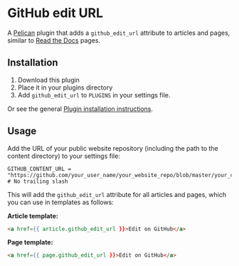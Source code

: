 # GitHub edit URL

A [Pelican](http://getpelican.com/) plugin that adds a `github_edit_url` attribute to articles and pages, similar to [Read the Docs](http://docs.getpelican.com/en/latest/index.html) pages.

## Installation

1. Download this plugin
2. Place it in your plugins directory
3. Add `github_edit_url` to `PLUGINS` in your settings file.

Or see the general [Plugin installation instructions](http://docs.getpelican.com/en/latest/plugins.html).

## Usage

Add the URL of your public website repository (including the path to the content directory) to your settings file:

    GITHUB_CONTENT_URL = "https://github.com/your_user_name/your_website_repo/blob/master/your_content_dir" # No trailing slash

This will add the `github_edit_url` attribute for all articles and pages, which you can use in templates as follows:

**Article template:**

```html
<a href={{ article.github_edit_url }}>Edit on GitHub</a>
```

**Page template:**

```html
<a href={{ page.github_edit_url }}>Edit on GitHub</a>
```
